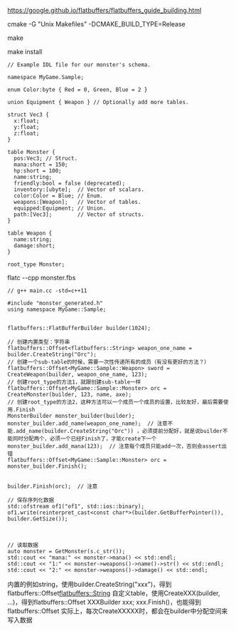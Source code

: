 https://google.github.io/flatbuffers/flatbuffers_guide_building.html

cmake -G "Unix Makefiles" -DCMAKE_BUILD_TYPE=Release

make

make install

```
// Example IDL file for our monster's schema.
 
namespace MyGame.Sample;
 
enum Color:byte { Red = 0, Green, Blue = 2 }
 
union Equipment { Weapon } // Optionally add more tables.
 
struct Vec3 {
  x:float;
  y:float;
  z:float;
}
 
table Monster {
  pos:Vec3; // Struct.
  mana:short = 150;
  hp:short = 100;
  name:string;
  friendly:bool = false (deprecated);
  inventory:[ubyte];  // Vector of scalars.
  color:Color = Blue; // Enum.
  weapons:[Weapon];   // Vector of tables.
  equipped:Equipment; // Union.
  path:[Vec3];        // Vector of structs.
}
 
table Weapon {
  name:string;
  damage:short;
}
 
root_type Monster;
```

flatc --cpp monster.fbs

```
// g++ main.cc -std=c++11

#include "monster_generated.h"
using namespace MyGame::Sample;


flatbuffers::FlatBufferBuilder builder(1024);

// 创建内置类型：字符串
flatbuffers::Offset<flatbuffers::String> weapon_one_name = builder.CreateString("Orc");
// 创建一个sub-table的时候，需要一次性传递所有的成员（有没有更好的方法？）
flatbuffers::Offset<MyGame::Sample::Weapon> sword = CreateWeapon(builder, weapon_one_name, 123);
// 创建root_type的方法1，就跟创建sub-table一样
flatbuffers::Offset<MyGame::Sample::Monster> orc = CreateMonster(builder, 123, name, axe);
// 创建root_type的方法2，这种方法可以一个成员一个成员的设置，比较友好，最后需要使用.Finish
MonsterBuilder monster_builder(builder);
monster_builder.add_name(weapon_one_name);  // 注意不能.add_name(builder.CreateString("Orc")) ，必须提前分配好，就是说builder不能同时分配两个，必须一个已经Finish了，才能create下一个
monster_builder.add_mana(123);  // 注意每个成员只能add一次，否则会assert出错
flatbuffers::Offset<MyGame::Sample::Monster> orc = monster_builder.Finish();


builder.Finish(orc);  // 注意

// 保存序列化数据
std::ofstream of1("of1", std::ios::binary);
of1.write(reinterpret_cast<const char*>(builder.GetBufferPointer()), builder.GetSize());



// 读取数据
auto monster = GetMonster(s.c_str());
std::cout << "mana:" << monster->mana() << std::endl;
std::cout << "1:" << monster->weapons()->name()->str() << std::endl;
std::cout << "2:" << monster->weapons()->damage() << std::endl;
```

内置的例如string，使用builder.CreateString("xxx")，得到flatbuffers::Offset<flatbuffers::String>
自定义table，使用CreateXXX(builder, ...)，得到flatbuffers::Offset<XXX>
XXXBuilder xxx; xxx.Finish()，也能得到flatbuffers::Offset<XXX>
实际上，每次CreateXXXXX时，都会在builder中分配空间来写入数据
